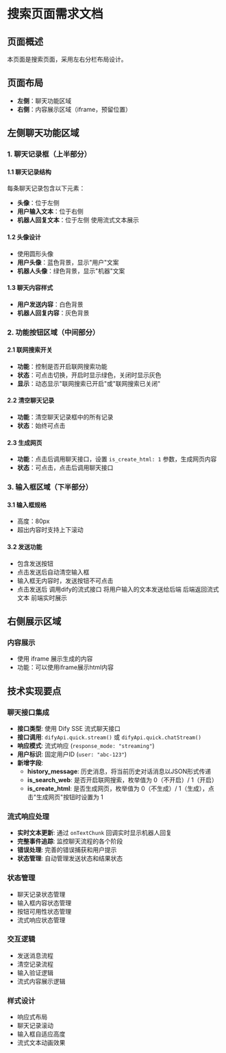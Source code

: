 # 搜索页面需求文档

## 页面概述
本页面是搜索页面，采用左右分栏布局设计。

## 页面布局
- **左侧**：聊天功能区域
- **右侧**：内容展示区域（iframe，预留位置）

## 左侧聊天功能区域

### 1. 聊天记录框（上半部分）

#### 1.1 聊天记录结构
每条聊天记录包含以下元素：
- **头像**：位于左侧
- **用户输入文本**：位于右侧
- **机器人回复文本**：位于左侧 使用流式文本展示

#### 1.2 头像设计
- 使用圆形头像
- **用户头像**：蓝色背景，显示"用户"文案
- **机器人头像**：绿色背景，显示"机器"文案

#### 1.3 聊天内容样式
- **用户发送内容**：白色背景
- **机器人回复内容**：灰色背景

### 2. 功能按钮区域（中间部分）

#### 2.1 联网搜索开关
- **功能**：控制是否开启联网搜索功能
- **状态**：可点击切换，开启时显示绿色，关闭时显示灰色
- **显示**：动态显示"联网搜索已开启"或"联网搜索已关闭"

#### 2.2 清空聊天记录
- **功能**：清空聊天记录框中的所有记录
- **状态**：始终可点击

#### 2.3 生成网页
- **功能**：点击后调用聊天接口，设置 `is_create_html: 1` 参数，生成网页内容
- **状态**：可点击，点击后调用聊天接口

### 3. 输入框区域（下半部分）

#### 3.1 输入框规格
- 高度：80px
- 超出内容时支持上下滚动

#### 3.2 发送功能
- 包含发送按钮
- 点击发送后自动清空输入框
- 输入框无内容时，发送按钮不可点击
- 点击发送后 调用dify的流式接口 将用户输入的文本发送给后端 后端返回流式文本 前端实时展示

## 右侧展示区域

### 内容展示
- 使用 iframe 展示生成的内容
- 功能：可以使用iframe展示html内容

## 技术实现要点

### 聊天接口集成
- **接口类型**: 使用 Dify SSE 流式聊天接口
- **接口调用**: `difyApi.quick.stream()` 或 `difyApi.quick.chatStream()`
- **响应模式**: 流式响应 (`response_mode: "streaming"`)
- **用户标识**: 固定用户ID (`user: "abc-123"`)
- **新增字段**:
  - **history_message**: 历史消息，将当前历史对话消息以JSON形式传递
  - **is_search_web**: 是否开启联网搜索，枚举值为 0（不开启）/ 1（开启）
  - **is_create_html**: 是否生成网页，枚举值为 0（不生成）/ 1（生成），点击"生成网页"按钮时设置为 1

### 流式响应处理
- **实时文本更新**: 通过 `onTextChunk` 回调实时显示机器人回复
- **完整事件追踪**: 监控聊天流程的各个阶段
- **错误处理**: 完善的错误捕获和用户提示
- **状态管理**: 自动管理发送状态和结果状态

### 状态管理
- 聊天记录状态管理
- 输入框内容状态管理
- 按钮可用性状态管理
- 流式响应状态管理

### 交互逻辑
- 发送消息流程
- 清空记录流程
- 输入验证逻辑
- 流式内容展示逻辑

### 样式设计
- 响应式布局
- 聊天记录滚动
- 输入框自适应高度
- 流式文本动画效果





